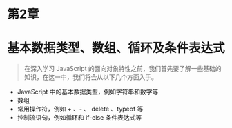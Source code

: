 # 第2章
# 基本数据类型、数组、循环及条件表达式
> 在深入学习 JavaScript 的面向对象特性之前，我们首先要了解一些基础的知识，在这一中，我们将会从以下几个方面入手。

- JavaScript 中的基本数据类型，例如字符串和数字等
- 数组
- 常用操作符，例如 + 、- 、 delete 、typeof 等 
- 控制流语句，例如循环和 if-else 条件表达式等
